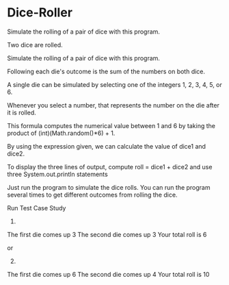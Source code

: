 # Dice-Roller
Simulate the rolling of a pair of dice with this program.

Two dice are rolled. 

Simulate the rolling of a pair of dice with this program.

Following each die's outcome is the sum of the numbers on both dice.
   
A single die can be simulated by selecting one of the integers 1, 2, 3, 4, 5, or 6. 

Whenever you select a number, that represents the number on the die after it is rolled.

This formula computes the numerical value between 1 and 6 by taking the product of (int)(Math.random()*6) + 1.

By using the expression given, we can calculate the value of dice1 and dice2.

To display the three lines of output, compute roll = dice1 + dice2 and use three System.out.println statements

Just run the program to simulate the dice rolls. You can run the program several times to get different outcomes from rolling the dice.

Run Test Case Study

1.

The first die comes up 3
The second die comes up 3
Your total roll is 6

or

2.

The first die comes up 6
The second die comes up 4
Your total roll is 10
